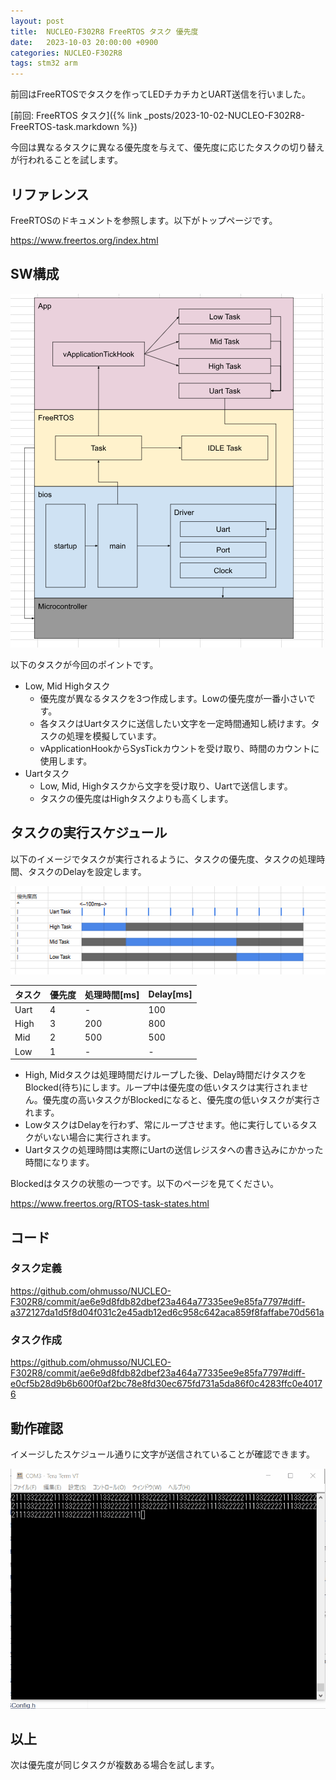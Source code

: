 ```yaml
---
layout: post
title:  NUCLEO-F302R8 FreeRTOS タスク 優先度
date:   2023-10-03 20:00:00 +0900
categories: NUCLEO-F302R8
tags: stm32 arm
---
```


前回はFreeRTOSでタスクを作ってLEDチカチカとUART送信を行いました。

[前回: FreeRTOS タスク]({% link _posts/2023-10-02-NUCLEO-F302R8-FreeRTOS-task.markdown %})

今回は異なるタスクに異なる優先度を与えて、優先度に応じたタスクの切り替えが行われることを試します。

## リファレンス

FreeRTOSのドキュメントを参照します。以下がトップページです。

<https://www.freertos.org/index.html>

## SW構成

![SW構成](/assets/images/image-2023-10-03-freertos-task-prio-structure.png)

以下のタスクが今回のポイントです。

* Low, Mid Highタスク
  * 優先度が異なるタスクを3つ作成します。Lowの優先度が一番小さいです。
  * 各タスクはUartタスクに送信したい文字を一定時間通知し続けます。タスクの処理を模擬しています。
  * vApplicationHookからSysTickカウントを受け取り、時間のカウントに使用します。
* Uartタスク
  * Low, Mid, Highタスクから文字を受け取り、Uartで送信します。
  * タスクの優先度はHighタスクよりも高くします。

## タスクの実行スケジュール

以下のイメージでタスクが実行されるように、タスクの優先度、タスクの処理時間、タスクのDelayを設定します。

![スケジュール](/assets/images/image-2023-10-03-freertos-task-schadule.png)

|タスク|優先度|処理時間[ms]|Delay[ms]|
|----|----|----|----|
|Uart|4|-|100|
|High|3|200|800|
|Mid|2|500|500|
|Low|1|-|-|

* High, Midタスクは処理時間だけループした後、Delay時間だけタスクをBlocked(待ち)にします。ループ中は優先度の低いタスクは実行されません。優先度の高いタスクがBlockedになると、優先度の低いタスクが実行されます。
* LowタスクはDelayを行わず、常にループさせます。他に実行しているタスクがいない場合に実行されます。
* Uartタスクの処理時間は実際にUartの送信レジスタへの書き込みにかかった時間になります。

Blockedはタスクの状態の一つです。以下のページを見てください。

<https://www.freertos.org/RTOS-task-states.html>

## コード

### タスク定義

<https://github.com/ohmusso/NUCLEO-F302R8/commit/ae6e9d8fdb82dbef23a464a77335ee9e85fa7797#diff-a372127da1d5f8d04f031c2e45adb12ed6c958c642aca859f8faffabe70d561a>

### タスク作成

<https://github.com/ohmusso/NUCLEO-F302R8/commit/ae6e9d8fdb82dbef23a464a77335ee9e85fa7797#diff-e0cf5b28d9b6b600f0af2bc78e8fd30ec675fd731a5da86f0c4283ffc0e40176>

## 動作確認

イメージしたスケジュール通りに文字が送信されていることが確認できます。

![uartでの通信](/assets/images/image-2023-10-03-freertos-task-test.gif)

## 以上

次は優先度が同じタスクが複数ある場合を試します。
